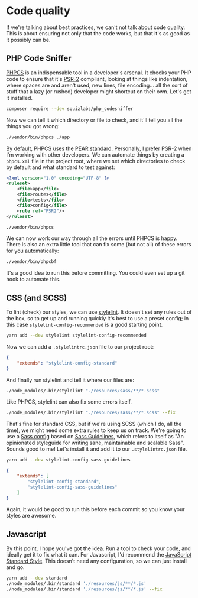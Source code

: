 # Code quality

If we're talking about best practices, we can't not talk about code quality. This is about ensuring not only that the code works, but that it's as good as it possibly can be.

## PHP Code Sniffer

[PHPCS](https://github.com/squizlabs/PHP_CodeSniffer) is an indispensable tool in a developer's arsenal. It checks your PHP code to ensure that it's [PSR-2](https://www.php-fig.org/psr/psr-2/) compliant, looking at things like indentation, where spaces are and aren't used, new lines, file encoding... all the sort of stuff that a lazy (or rushed) developer might shortcut on their own. Let's get it installed.

```bash
composer require --dev squizlabs/php_codesniffer
```

Now we can tell it which directory or file to check, and it'll tell you all the things you got wrong:

```bash
./vendor/bin/phpcs ./app
```

By default, PHPCS uses the [PEAR standard](https://pear.php.net/manual/en/standards.php). Personally, I prefer PSR-2 when I'm working with other developers. We can automate things by creating a `phpcs.xml` file in the project root, where we set which directories to check by default and what standard to test against:

```xml
<?xml version="1.0" encoding="UTF-8" ?>
<ruleset>
    <file>app</file>
    <file>routes</file>
    <file>tests</file>
    <file>config</file>
    <rule ref="PSR2"/>
</ruleset>
```

```bash
./vendor/bin/phpcs
```

We can now work our way through all the errors until PHPCS is happy. There is also an extra little tool that can fix some (but not all) of these errors for you automatically:

```bash
./vendor/bin/phpcbf
```

It's a good idea to run this before committing. You could even set up a git hook to automate this.

## CSS (and SCSS)

To lint (check) our styles, we can use [stylelint](https://stylelint.io/). It doesn't set any rules out of the box, so to get up and running quickly it's best to use a preset config; in this case `stylelint-config-recommended` is a good starting point.

```bash
yarn add --dev stylelint stylelint-config-recommended
```

Now we can add a `.stylelintrc.json` file to our project root:

```json
{
    "extends": "stylelint-config-standard"
}
```

And finally run stylelint and tell it where our files are:

```bash
./node_modules/.bin/stylelint "./resources/sass/**/*.scss"
```

Like PHPCS, stylelint can also fix some errors itself.

```bash
./node_modules/.bin/stylelint "./resources/sass/**/*.scss" --fix
```

That's fine for standard CSS, but if we're using SCSS (which I do, all the time), we might need some extra rules to keep us on track. We're going to use a [Sass config](https://github.com/bjankord/stylelint-config-sass-guidelines) based on [Sass Guidelines](https://sass-guidelin.es), which refers to itself as "An opinionated styleguide for writing sane, maintainable and scalable Sass". Sounds good to me! Let's install it and add it to our `.stylelintrc.json` file.

```bash
yarn add --dev stylelint-config-sass-guidelines
```

```json
{
    "extends": [
        "stylelint-config-standard",
        "stylelint-config-sass-guidelines"
    ]
}
```

Again, it would be good to run this before each commit so you know your styles are awesome.

## Javascript

By this point, I hope you've got the idea. Run a tool to check your code, and ideally get it to fix what it can. For Javascript, I'd recommend the [JavaScript Standard Style](https://standardjs.com). This doesn't need any configuration, so we can just install and go.

```bash
yarn add --dev standard
./node_modules/.bin/standard './resources/js/**/*.js'
./node_modules/.bin/standard './resources/js/**/*.js' --fix
```
